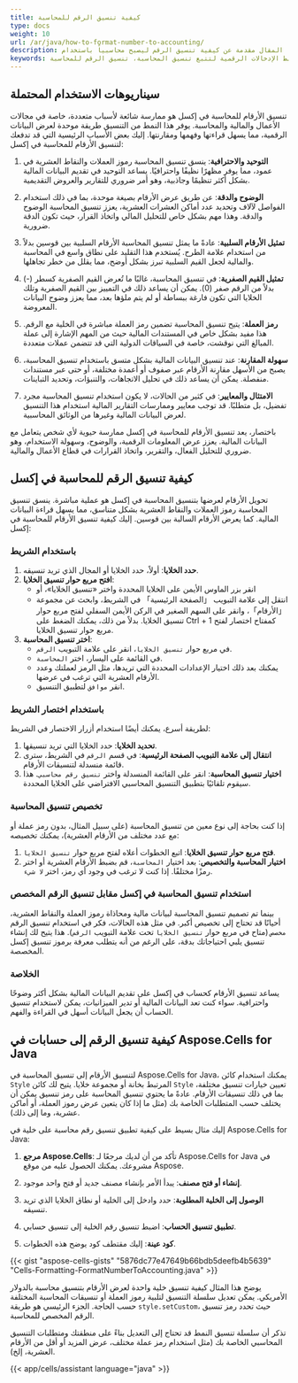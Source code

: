 ```yaml
---
title: كيفية تنسيق الرقم للمحاسبة
type: docs
weight: 10
url: /ar/java/how-to-format-number-to-accounting/
description: سيقدم هذا المقال مقدمة عن كيفية تنسيق الرقم ليصبح محاسبياً باستخدام API الخاص بـ Aspose.Cells for Java.
keywords: تحويل القيم الرقمية إلى تنسيق محاسبة، تطبيق تنسيق محاسبة على البيانات الرقمية، تحويل الأرقام إلى تمثيل محاسبي، تنسيق الأرقام وفقًا للمبادئ المحاسبية، ضبط الإدخالات الرقمية لتتبع تنسيق المحاسبة، تنسيق الرقم للمحاسبة
---
```


## **سيناريوهات الاستخدام المحتملة**
تنسيق الأرقام للمحاسبة في إكسل هو ممارسة شائعة لأسباب متعددة، خاصة في مجالات الأعمال والمالية والمحاسبة. يوفر هذا النمط من التنسيق طريقة موحدة لعرض البيانات الرقمية، مما يسهل قراءتها وفهمها ومقارنتها. إليك بعض الأسباب الرئيسية التي قد تدفعك لتنسيق الأرقام للمحاسبة في إكسل:

1. **التوحيد والاحترافية**: ينسق تنسيق المحاسبة رموز العملات والنقاط العشرية في عمود، مما يوفر مظهرًا نظيفًا واحترافيًا. يساعد التوحيد في تقديم البيانات المالية بشكل أكثر تنظيمًا وجاذبية، وهو أمر ضروري للتقارير والعروض التقديمية.

2. **الوضوح والدقة**: عن طريق عرض الأرقام بصيغة موحدة، بما في ذلك استخدام الفواصل لآلاف وتحديد عدد أماكن العشرات العشرية، يعزز تنسيق المحاسبة الوضوح والدقة. وهذا مهم بشكل خاص للتحليل المالي واتخاذ القرار، حيث تكون الدقة ضرورية.

3. **تمثيل الأرقام السلبية**: عادةً ما يمثل تنسيق المحاسبة الأرقام السلبية بين قوسين بدلاً من استخدام علامة الطرح. يُستخدم هذا التقليد على نطاق واسع في المحاسبة والمالية لجعل القيم السلبية تبرز بشكل أوضح، مما يقلل من خطر تجاهلها.

4. **تمثيل القيم الصفرية**: في تنسيق المحاسبة، غالبًا ما تُعرض القيم الصفرية كسطر (-) بدلاً من الرقم صفر (0). يمكن أن يساعد ذلك في التمييز بين القيم الصفرية وتلك الخلايا التي تكون فارغة ببساطة أو لم يتم ملؤها بعد، مما يعزز وضوح البيانات المعروضة.

5. **رمز العملة**: يتيح تنسيق المحاسبة تضمين رمز العملة مباشرة في الخلية مع الرقم. هذا مفيد بشكل خاص في المستندات المالية حيث من المهم الإشارة إلى عملة المبالغ التي نوقشت، خاصة في السياقات الدولية التي قد تتضمن عملات متعددة.

6. **سهولة المقارنة**: عند تنسيق البيانات المالية بشكل متسق باستخدام تنسيق المحاسبة، يصبح من الأسهل مقارنة الأرقام عبر صفوف أو أعمدة مختلفة، أو حتى عبر مستندات منفصلة. يمكن أن يساعد ذلك في تحليل الاتجاهات، والتنبؤات، وتحديد التباينات.

7. **الامتثال والمعايير**: في كثير من الحالات، لا يكون استخدام تنسيق المحاسبة مجرد تفضيل، بل متطلبًا. قد توجب معايير وممارسات التقارير المالية استخدام هذا التنسيق لعرض البيانات المالية وغيرها من الوثائق المحاسبية.

باختصار، يعد تنسيق الأرقام للمحاسبة في إكسل ممارسة حيوية لأي شخص يتعامل مع البيانات المالية. يعزز عرض المعلومات الرقمية، والوضوح، وسهولة الاستخدام، وهو ضروري للتحليل الفعال، والتقرير، واتخاذ القرارات في قطاع الأعمال والمالية.

## **كيفية تنسيق الرقم للمحاسبة في إكسل**
تحويل الأرقام لعرضها بتنسيق المحاسبة في إكسل هو عملية مباشرة. ينسق تنسيق المحاسبة رموز العملات والنقاط العشرية بشكل متناسق، مما يسهل قراءة البيانات المالية. كما يعرض الأرقام السالبة بين قوسين. إليك كيفية تنسيق الأرقام للمحاسبة في إكسل:

### باستخدام الشريط

1. **حدد الخلايا**: أولاً، حدد الخلايا أو المجال الذي تريد تنسيقه.
2. **افتح مربع حوار تنسيق الخلايا**: 
   - انقر بزر الماوس الأيمن على الخلايا المحددة واختر «تنسيق الخلايا»، أو
   - انتقل إلى علامة التبويب 「الصفحة الرئيسية」 في الشريط، وابحث عن مجموعة 「الأرقام」، وانقر على السهم الصغير في الركن الأيمن السفلي لفتح مربع حوار تنسيق الخلايا. بدلاً من ذلك، يمكنك الضغط على Ctrl + 1 كمفتاح اختصار لفتح مربع حوار تنسيق الخلايا.
3. **اختر تنسيق المحاسبة**:
   - في مربع حوار `تنسيق الخلايا`، انقر على علامة التبويب `الرقم`.
   - في القائمة على اليسار، اختر `المحاسبة`.
   - يمكنك بعد ذلك اختيار الإعدادات المحددة التي تريدها، مثل الرمز لعملتك وعدد الأرقام العشرية التي ترغب في عرضها.
   - انقر `موافق` لتطبيق التنسيق.

### باستخدام اختصار الشريط

لطريقة أسرع، يمكنك أيضًا استخدام أزرار الاختصار في الشريط:

1. **تحديد الخلايا**: حدد الخلايا التي تريد تنسيقها.
2. **انتقال إلى علامة التبويب الصفحة الرئيسية**: في قسم `الرقم` في الشريط، سترى قائمة منسدلة لتنسيقات الأرقام.
3. **اختيار تنسيق المحاسبة**: انقر على القائمة المنسدلة واختر `تنسيق رقم محاسبي`. هذا سيقوم تلقائيًا بتطبيق التنسيق المحاسبي الافتراضي على الخلايا المحددة.

### تخصيص تنسيق المحاسبة

إذا كنت بحاجة إلى نوع معين من تنسيق المحاسبة (على سبيل المثال، بدون رمز عملة أو مع عدد مختلف من الأرقام العشرية)، يمكنك تخصيصه:

1. **فتح مربع حوار تنسيق الخلايا**: اتبع الخطوات أعلاه لفتح مربع حوار `تنسيق الخلايا`.
2. **اختيار المحاسبة والتخصيص**: بعد اختيار `المحاسبة`، قم بضبط الأرقام العشرية أو اختر رمزًا مختلفًا. إذا كنت لا ترغب في وجود أي رمز، اختر `لا شيء`.

### استخدام تنسيق المحاسبة في إكسل مقابل تنسيق الرقم المخصص

بينما تم تصميم تنسيق المحاسبة لبيانات مالية ومحاذاة رموز العملة والنقاط العشرية، أحيانًا قد تحتاج إلى تخصيص أكبر. في مثل هذه الحالات، فكر في استخدام تنسيق الرقم `مخصص` (متاح في مربع حوار `تنسيق الخلايا` تحت علامة التبويب `الرقم`). هذا يتيح لك إنشاء تنسيق يلبي احتياجاتك بدقة، على الرغم من أنه يتطلب معرفة برموز تنسيق إكسل المخصصة.

### الخلاصة

يساعد تنسيق الأرقام كحساب في إكسل على تقديم البيانات المالية بشكل أكثر وضوحًا واحترافية. سواء كنت تعد البيانات المالية أو تدير الميزانيات، يمكن لاستخدام تنسيق الحساب أن يجعل البيانات أسهل في القراءة والفهم.

## **كيفية تنسيق الرقم إلى حسابات في Aspose.Cells for Java**
لتنسيق الأرقام إلى تنسيق المحاسبة في Aspose.Cells for Java، يمكنك استخدام كائن `Style` المرتبط بخانة أو مجموعة خلايا. يتيح لك كائن `Style` تعيين خيارات تنسيق مختلفة، بما في ذلك تنسيقات الأرقام. عادةً ما يحتوي تنسيق المحاسبة على رمز تنسيق يمكن أن يختلف حسب المتطلبات الخاصة بك (مثل ما إذا كان يتعين عرض رموز العملة، أو أماكن عشرية، وما إلى ذلك).

إليك مثال بسيط على كيفية تطبيق تنسيق رقم محاسبة على خلية في Aspose.Cells for Java:

1. **مرجع Aspose.Cells**: تأكد من أن لديك مرجعًا لـ Aspose.Cells for Java في مشروعك. يمكنك الحصول عليه من موقع Aspose.

2. **إنشاء أو فتح مصنف**: يبدأ الأمر بإنشاء مصنف جديد أو فتح واحد موجود.

3. **الوصول إلى الخلية المطلوبة**: حدد وادخل إلى الخلية أو نطاق الخلايا الذي تريد تنسيقه.

4. **تطبيق تنسيق الحساب**: اضبط تنسيق رقم الخلية إلى تنسيق حسابي.

4. **كود عينة**: إليك مقتطف كود يوضح هذه الخطوات.

{{< gist "aspose-cells-gists" "5876dc77e47649b66bdb5deefb4b5639" "Cells-Formatting-FormatNumberToAccounting.java" >}}

يوضح هذا المثال كيفية تنسيق خلية واحدة لعرض الأرقام بتنسيق محاسبة بالدولار الأمريكي. يمكن تعديل سلسلة التنسيق لتلبية رموز العملة أو تنسيقات المحاسبة المختلفة حسب الحاجة. الجزء الرئيسي هو طريقة `style.setCustom`، حيث تحدد رمز تنسيق الرقم المخصص للمحاسبة.

تذكر أن سلسلة تنسيق النمط قد تحتاج إلى التعديل بناءً على منطقتك ومتطلبات التنسيق المحاسبي الخاصة بك (مثل استخدام رمز عملة مختلف، عرض المزيد أو أقل من الأرقام العشرية، إلخ).

{{< app/cells/assistant language="java" >}}

